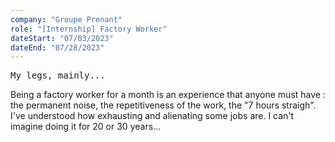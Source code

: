 ```yaml
---
company: "Groupe Prenant"
role: "[Internship] Factory Worker"
dateStart: "07/03/2023"
dateEnd: "07/28/2023"
---
```

<kbd>My legs, mainly...</kbd>

Being a factory worker for a month is an experience that anyone must have : the permanent noise, the repetitiveness of  the work, the "7 hours straigh". I've understood how exhausting and alienating some jobs are. I can't imagine doing it for 20 or 30 years...
